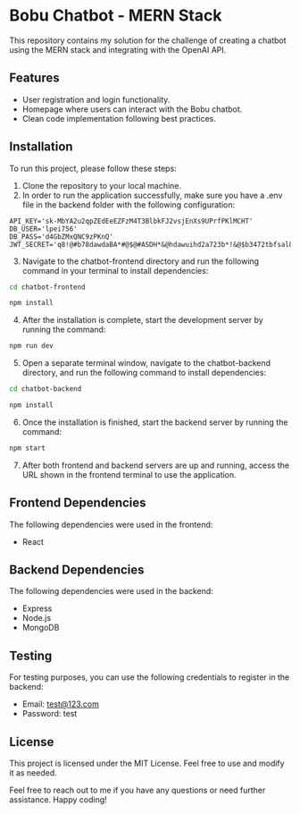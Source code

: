 # Bobu Chatbot - MERN Stack
This repository contains my solution for the challenge of creating a chatbot using the MERN stack and integrating with the OpenAI API.

## Features
 - User registration and login functionality.
 - Homepage where users can interact with the Bobu chatbot.
 - Clean code implementation following best practices.


## Installation
To run this project, please follow these steps:

1. Clone the repository to your local machine.
2. In order to run the application successfully, make sure you have a .env file in the backend folder with the following configuration:
``` plaintext
API_KEY='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'
DB_USER='lpei756'
DB_PASS='d4GbZMxQNC9zPKnQ'
JWT_SECRET='q8!@#b78dawdaBA*#@$@#ASDH*&@hdawuihd2a723b*!&@$b3472tbfsal83^@#123casdfasdwa1rf2435671ubn12978$!'
```
3. Navigate to the chatbot-frontend directory and run the following command in your terminal to install dependencies:
```bash
cd chatbot-frontend
```
```bash
npm install
```
4. After the installation is complete, start the development server by running the command:
```bash
npm run dev
```
5. Open a separate terminal window, navigate to the chatbot-backend directory, and run the following command to install dependencies:
```bash
cd chatbot-backend
```
```bash
npm install
```
6. Once the installation is finished, start the backend server by running the command:
```bash
npm start
```
7. After both frontend and backend servers are up and running, access the URL shown in the frontend terminal to use the application.

## Frontend Dependencies
The following dependencies were used in the frontend:
- React

## Backend Dependencies
The following dependencies were used in the backend:
- Express
- Node.js
- MongoDB



## Testing
For testing purposes, you can use the following credentials to register in the backend:

- Email: test@123.com
- Password: test


## License
This project is licensed under the MIT License. Feel free to use and modify it as needed.

Feel free to reach out to me if you have any questions or need further assistance. Happy coding!
